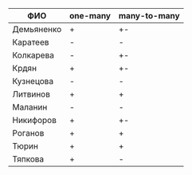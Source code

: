 | **ФИО**    | one-many | many-to-many |
|------------|----------|--------------|
| Демьяненко | +        | +-           |
| Каратеев   | -        | -            |
| Колкарева  | -        | +-           |
| Крдян      | +        | +-           |
| Кузнецова  | -        | -            |
| Литвинов   | +        | +            |
| Маланин    | -        | -            |
| Никифоров  | +        | +-           |
| Роганов    | +        | +            |
| Тюрин      | +        | +            |
| Тяпкова    | +        | -            |
